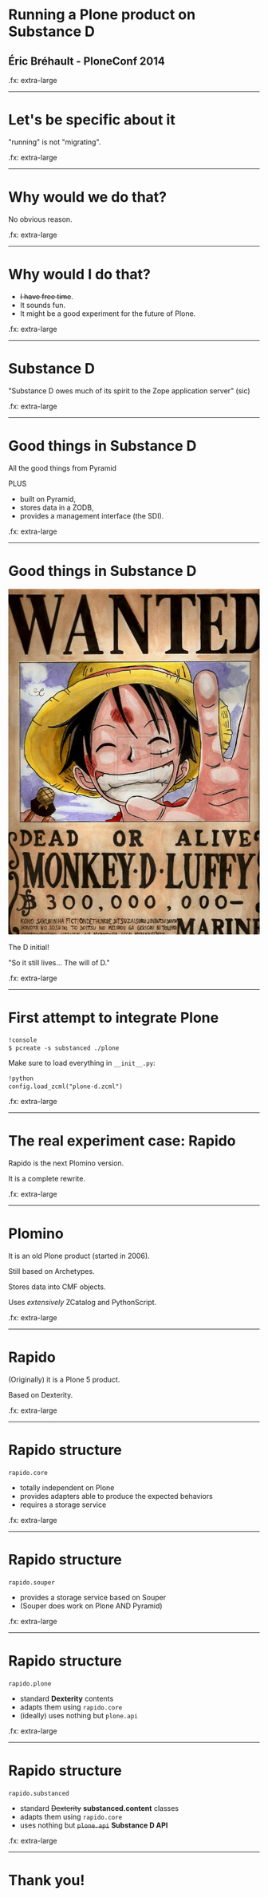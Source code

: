 # Running a Plone product on Substance D
## Éric Bréhault - PloneConf 2014

.fx: extra-large

--------------------------------------------------------------------------------

# Let's be specific about it

"running" is not "migrating".

.fx: extra-large

--------------------------------------------------------------------------------

# Why would we do that?

No obvious reason.

.fx: extra-large

--------------------------------------------------------------------------------

# Why would I do that?

- <strike>I have free time</strike>.
- It sounds fun.
- It might be a good experiment for the future of Plone.

.fx: extra-large

--------------------------------------------------------------------------------

# Substance D

"Substance D owes much of its spirit to the Zope application server" (sic)

.fx: extra-large

--------------------------------------------------------------------------------

# Good things in Substance D

All the good things from Pyramid

PLUS 

- built on Pyramid,
- stores data in a ZODB,
- provides a management interface (the SDI).

.fx: extra-large

--------------------------------------------------------------------------------

# Good things in Substance D

<img src="img/monkey_d_luffy.jpg" class="float-right" />

The D initial!

"So it still lives... The will of D."

.fx: extra-large

--------------------------------------------------------------------------------

# First attempt to integrate Plone

    !console
    $ pcreate -s substanced ./plone

Make sure to load everything in `__init__.py`:

    !python
    config.load_zcml("plone-d.zcml")

.fx: extra-large

--------------------------------------------------------------------------------

# The real experiment case: Rapido

Rapido is the next Plomino version.

It is a complete rewrite.

.fx: extra-large

--------------------------------------------------------------------------------

# Plomino

It is an old Plone product (started in 2006).

Still based on Archetypes.

Stores data into CMF objects.

Uses *extensively* ZCatalog and PythonScript.

.fx: extra-large

--------------------------------------------------------------------------------

# Rapido

(Originally) it is a Plone 5 product.
 
Based on Dexterity.

.fx: extra-large

--------------------------------------------------------------------------------

# Rapido structure 

`rapido.core`

- totally independent on Plone
- provides adapters able to produce the expected behaviors
- requires a storage service

.fx: extra-large

--------------------------------------------------------------------------------

# Rapido structure 

`rapido.souper`

- provides a storage service based on Souper
- (Souper does work on Plone AND Pyramid)

.fx: extra-large

--------------------------------------------------------------------------------

# Rapido structure 

`rapido.plone`

- standard **Dexterity** contents
- adapts them using `rapido.core`
- (ideally) uses nothing but `plone.api`

.fx: extra-large


--------------------------------------------------------------------------------

# Rapido structure 

`rapido.substanced`

- standard <s>Dexterity</s> **substanced.content** classes
- adapts them using `rapido.core`
- uses nothing but <s>`plone.api`</s> **Substance D API**

.fx: extra-large

--------------------------------------------------------------------------------
# Thank you!